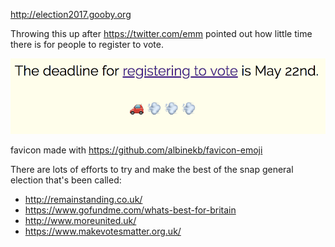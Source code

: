 http://election2017.gooby.org

Throwing this up after https://twitter.com/emm pointed out how little time there is for people to register to vote.

![Hurry up and register to vote](./unfurl-image.png)

favicon made with https://github.com/albinekb/favicon-emoji

There are lots of efforts to try and make the best of the snap general election that's been called:

  * http://remainstanding.co.uk/
  * https://www.gofundme.com/whats-best-for-britain
  * http://www.moreunited.uk/
  * https://www.makevotesmatter.org.uk/
